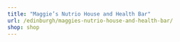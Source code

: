 ```yaml
---
title: "Maggie’s Nutrio House and Health Bar"
url: /edinburgh/maggies-nutrio-house-and-health-bar/
shop: shop
---
```

